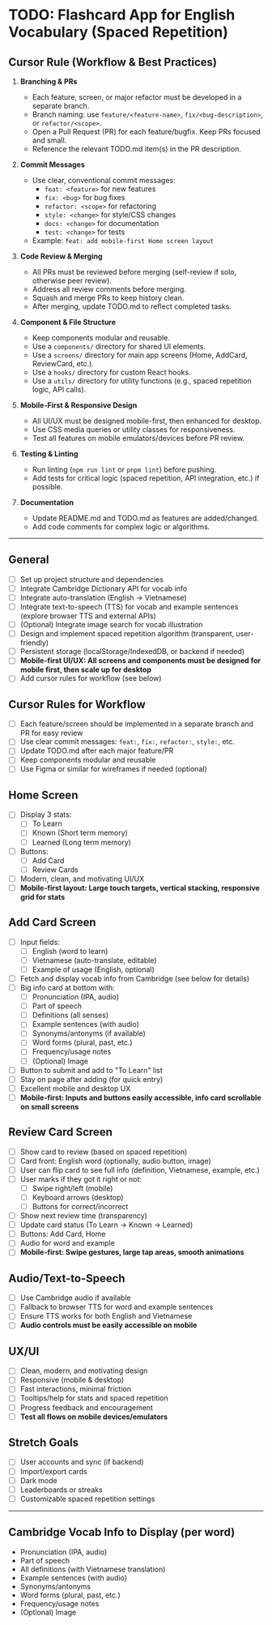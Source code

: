 <!-- Help me create a todolist and design to code up this app of Flashcard based on Spaced Repetition to learn English vocabulary based on cambridge API.
- Home screen:
  - There are 3 stats: To Learn, Known (Short term memory), Learned (Long term memory)
  - There are 3 important buttons: To add a card, To review cards
- Add Card screen:
  - Have 3 inputs: English (the word to learn/memorise), Vietnamese (auto-translate but still allow user to edit, Vietnamese is the user's native language), Example of usage (English) optional
  - Have 1 big card at the bottom to explain about that vocab based on oxford info (please help me list out all of the infos important to learn English)
  - A button to submit to add the word to to-learn list, after adding, the user still stays in the page to add more vocab
- Review Card screen:
  - Showing a card for the user to review (based on spaced repetition algo, the more transparent the algo the better)
  - The user can then open the card, to flip the card to see full info of that vocab, whether they guessed it correctly will determine how early and frequently they'll see the card again.
  - You can decide to come up with the best UX to decide whether a card is correct or not, could be swipe left to not get it and swipe right to get it, or/and with keyboard right to get it, left to not get it.
  - In this screen, therere are small buttons for add card and go back to home page as well

Some notes: focus on creating the best UX, must have audio as well and optionally images, is there any text to speech solution? I want audio even for the example sentence, not just the vocab.

I attached the images of
1. an existing app's Home Page that has similar functionality, yet I want you to do better
2. screenshot of cambridge's vocab info that I can get by extracting the HTML elements inside the page, i.e: for the vocab compromise @https://dictionary.cambridge.org/dictionary/english-vietnamese/compromise  -->

# TODO: Flashcard App for English Vocabulary (Spaced Repetition)

## Cursor Rule (Workflow & Best Practices)

1. **Branching & PRs**

   - Each feature, screen, or major refactor must be developed in a separate branch.
   - Branch naming: use `feature/<feature-name>`, `fix/<bug-description>`, or `refactor/<scope>`.
   - Open a Pull Request (PR) for each feature/bugfix. Keep PRs focused and small.
   - Reference the relevant TODO.md item(s) in the PR description.

2. **Commit Messages**

   - Use clear, conventional commit messages:
     - `feat: <feature>` for new features
     - `fix: <bug>` for bug fixes
     - `refactor: <scope>` for refactoring
     - `style: <change>` for style/CSS changes
     - `docs: <change>` for documentation
     - `test: <change>` for tests
   - Example: `feat: add mobile-first Home screen layout`

3. **Code Review & Merging**

   - All PRs must be reviewed before merging (self-review if solo, otherwise peer review).
   - Address all review comments before merging.
   - Squash and merge PRs to keep history clean.
   - After merging, update TODO.md to reflect completed tasks.

4. **Component & File Structure**

   - Keep components modular and reusable.
   - Use a `components/` directory for shared UI elements.
   - Use a `screens/` directory for main app screens (Home, AddCard, ReviewCard, etc.).
   - Use a `hooks/` directory for custom React hooks.
   - Use a `utils/` directory for utility functions (e.g., spaced repetition logic, API calls).

5. **Mobile-First & Responsive Design**

   - All UI/UX must be designed mobile-first, then enhanced for desktop.
   - Use CSS media queries or utility classes for responsiveness.
   - Test all features on mobile emulators/devices before PR review.

6. **Testing & Linting**

   - Run linting (`npm run lint` or `pnpm lint`) before pushing.
   - Add tests for critical logic (spaced repetition, API integration, etc.) if possible.

7. **Documentation**
   - Update README.md and TODO.md as features are added/changed.
   - Add code comments for complex logic or algorithms.

---

## General

- [ ] Set up project structure and dependencies
- [ ] Integrate Cambridge Dictionary API for vocab info
- [ ] Integrate auto-translation (English → Vietnamese)
- [ ] Integrate text-to-speech (TTS) for vocab and example sentences (explore browser TTS and external APIs)
- [ ] (Optional) Integrate image search for vocab illustration
- [ ] Design and implement spaced repetition algorithm (transparent, user-friendly)
- [ ] Persistent storage (localStorage/IndexedDB, or backend if needed)
- [ ] **Mobile-first UI/UX: All screens and components must be designed for mobile first, then scale up for desktop**
- [ ] Add cursor rules for workflow (see below)

## Cursor Rules for Workflow

- [ ] Each feature/screen should be implemented in a separate branch and PR for easy review
- [ ] Use clear commit messages: `feat:`, `fix:`, `refactor:`, `style:`, etc.
- [ ] Update TODO.md after each major feature/PR
- [ ] Keep components modular and reusable
- [ ] Use Figma or similar for wireframes if needed (optional)

## Home Screen

- [ ] Display 3 stats:
  - [ ] To Learn
  - [ ] Known (Short term memory)
  - [ ] Learned (Long term memory)
- [ ] Buttons:
  - [ ] Add Card
  - [ ] Review Cards
- [ ] Modern, clean, and motivating UI/UX
- [ ] **Mobile-first layout: Large touch targets, vertical stacking, responsive grid for stats**

## Add Card Screen

- [ ] Input fields:
  - [ ] English (word to learn)
  - [ ] Vietnamese (auto-translate, editable)
  - [ ] Example of usage (English, optional)
- [ ] Fetch and display vocab info from Cambridge (see below for details)
- [ ] Big info card at bottom with:
  - [ ] Pronunciation (IPA, audio)
  - [ ] Part of speech
  - [ ] Definitions (all senses)
  - [ ] Example sentences (with audio)
  - [ ] Synonyms/antonyms (if available)
  - [ ] Word forms (plural, past, etc.)
  - [ ] Frequency/usage notes
  - [ ] (Optional) Image
- [ ] Button to submit and add to "To Learn" list
- [ ] Stay on page after adding (for quick entry)
- [ ] Excellent mobile and desktop UX
- [ ] **Mobile-first: Inputs and buttons easily accessible, info card scrollable on small screens**

## Review Card Screen

- [ ] Show card to review (based on spaced repetition)
- [ ] Card front: English word (optionally, audio button, image)
- [ ] User can flip card to see full info (definition, Vietnamese, example, etc.)
- [ ] User marks if they got it right or not:
  - [ ] Swipe right/left (mobile)
  - [ ] Keyboard arrows (desktop)
  - [ ] Buttons for correct/incorrect
- [ ] Show next review time (transparency)
- [ ] Update card status (To Learn → Known → Learned)
- [ ] Buttons: Add Card, Home
- [ ] Audio for word and example
- [ ] **Mobile-first: Swipe gestures, large tap areas, smooth animations**

## Audio/Text-to-Speech

- [ ] Use Cambridge audio if available
- [ ] Fallback to browser TTS for word and example sentences
- [ ] Ensure TTS works for both English and Vietnamese
- [ ] **Audio controls must be easily accessible on mobile**

## UX/UI

- [ ] Clean, modern, and motivating design
- [ ] Responsive (mobile & desktop)
- [ ] Fast interactions, minimal friction
- [ ] Tooltips/help for stats and spaced repetition
- [ ] Progress feedback and encouragement
- [ ] **Test all flows on mobile devices/emulators**

## Stretch Goals

- [ ] User accounts and sync (if backend)
- [ ] Import/export cards
- [ ] Dark mode
- [ ] Leaderboards or streaks
- [ ] Customizable spaced repetition settings

---

## Cambridge Vocab Info to Display (per word)

- Pronunciation (IPA, audio)
- Part of speech
- All definitions (with Vietnamese translation)
- Example sentences (with audio)
- Synonyms/antonyms
- Word forms (plural, past, etc.)
- Frequency/usage notes
- (Optional) Image
